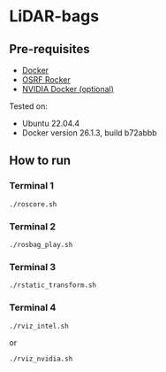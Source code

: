# LiDAR-bags

## Pre-requisites
* [Docker](https://docs.docker.com/desktop/install/ubuntu/)
* [OSRF Rocker](https://github.com/osrf/rocker)
* [NVIDIA Docker (optional)](https://docs.nvidia.com/datacenter/cloud-native/container-toolkit/1.15.0/install-guide.html)

Tested on:
* Ubuntu 22.04.4
* Docker version 26.1.3, build b72abbb

## How to run

### Terminal 1
```
./roscore.sh
```
### Terminal 2
```
./rosbag_play.sh
```
### Terminal 3
```
./rstatic_transform.sh
```
### Terminal 4
```
./rviz_intel.sh
```
or
```
./rviz_nvidia.sh
```
